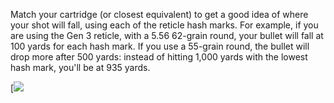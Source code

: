 Match your cartridge (or closest equivalent) to get a good idea of where your shot will fall, using each of the reticle hash marks. For example, if you are using the Gen 3 reticle, with a 5.56 62-grain round, your bullet will fall at 100 yards for each hash mark. If you use a 55-grain round, the bullet will drop more after 500 yards: instead of hitting 1,000 yards with the lowest hash mark, you'll be at 935 yards.

[<img src="https://github.com/cgpeanut/gcp-engineer/blob/main/data/burris-tac30-ballistic-CQ.png">